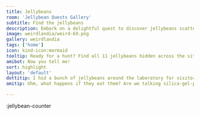 ```yaml
---
title: Jellybeans
room: 'Jellybean Quests Gallery'
subtitle: Find the jellybeans
description: Embark on a delightful quest to discover jellybeans scattered across the website.
image: weirdlandia/weird-69.png
gallery: weirdlandia
tags: ['home']
icon: kind-icon:mermaid
tooltip: Ready for a hunt? Find all 11 jellybeans hidden across the site.
amibot: Now you tell me!
sort: highlight
layout: 'default'
dottitip: I hid a bunch of jellybeans around the laboratory for visitors to find. How do we tell them that they absolutely SHOULD NOT EAT them.
amitip: Uhm, what happens if they eat them? Are we talking silica-gel-packet-bad or Bruce Banner-bad? Because humans will eat jellybeans off a laboratory floor if they think it could give them superpowers.

---
```


:jellybean-counter
